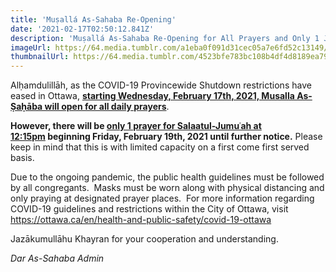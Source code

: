 ```yaml
---
title: 'Muṣallá As-Sahaba Re-Opening'
date: '2021-02-17T02:50:12.841Z'
description: 'Muṣallá As-Sahaba Re-Opening for All Prayers and Only 1 Jumuʿah Prayer'
imageUrl: https://64.media.tumblr.com/a1eba0f091d31cec05a7e6fd52c13149/a29cdf00e96cf348-bd/s540x810/fed5fddb1eb9c1d23a656639145bb61df79fba64.png
thumbnailUrl: https://64.media.tumblr.com/4523bfe783bc108b4df4d8189ea7905d/tumblr_oijrj1BJkn1r6xg0co1_1280.jpg
---
```


Alḥamdulillāh, as the COVID-19 Provincewide Shutdown restrictions have eased in Ottawa, **<span style="text-decoration: underline">starting Wednesday, February 17th, 2021, Musalla As-Ṣaḥāba will open for all daily prayers</span>**.

**However, there will be <span style="text-decoration: underline">only 1 prayer for Salaatul-Jumuʿah at 12:15pm</span> beginning Friday, February 19th, 2021 until further notice.** Please keep in mind that this is with limited capacity on a first come first served basis.

Due to the ongoing pandemic, the public health guidelines must be followed by all congregants.  Masks must be worn along with physical distancing and only praying at designated prayer places.  For more information regarding COVID-19 guidelines and restrictions within the City of Ottawa, visit  https://ottawa.ca/en/health-and-public-safety/covid-19-ottawa

Jazākumullāhu Khayran for your cooperation and understanding.

_Dar As-Sahaba Admin_
